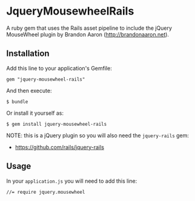 # JqueryMousewheelRails

A ruby gem that uses the Rails asset pipeline to include the jQuery MouseWheel plugin by Brandon Aaron
(http://brandonaaron.net).

## Installation

Add this line to your application's Gemfile:

    gem "jquery-mousewheel-rails"

And then execute:

    $ bundle

Or install it yourself as:

    $ gem install jquery-mousewheel-rails

NOTE: this is a jQuery plugin so you will also need the `jquery-rails` gem:

* https://github.com/rails/jquery-rails

## Usage

In your `application.js` you will need to add this line:

    //= require jquery.mousewheel